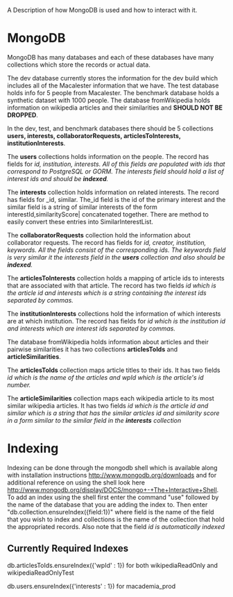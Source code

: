A Description of how MongoDB is used and how to interact with it.

# MongoDB #

MongoDB has many databases and each of these databases have many collections which store the records or actual data.

The dev database currently stores the information for the dev build which includes all of the Macalester information that we have. The test  database holds info for 5 people from Macalester. The benchmark database holds a synthetic dataset with 1000 people. The database fromWikipedia holds information on wikipedia articles and their similarities and **SHOULD NOT BE DROPPED**.

In the dev, test, and benchmark databases there should be 5 collections **users, interests, collaboratorRequests, articlesToInterests, institutionInterests**.

The **users** collections holds information on the people. The record has fields for _id, institution, interests. All of this fields are populated with ids that correspond to PostgreSQL or GORM. The interests field should hold a list of interest ids and should be **indexed**._

The **interests** collection holds information on related interests. The record has fields for  _id, similar. The_id field is the id of the primary interest and the similar field is a string of similar interests of the form interestId,similarityScore| concatenated together. There are method to easily convert these entries into SimilarInterestList.

The **collaboratorRequests** collection hold the information about collaborator requests. The record has fields for _id, creator, institution, keywords. All the fields consist of the corresponding ids. The keywords field is very similar it the interests field in the **users** collection and also  should be **indexed**._

The **articlesToInterests**  collection holds a mapping of article ids to interests that are associated with that article. The record has two fields _id which is the article id and interests which is a string containing the interest ids separated by commas._

The **institutionInterests** collections hold the information of which interests are at which institution. The record has fields for _id which is the institution id and interests which are interest ids separated by commas._

The database fromWikipedia holds information about articles and their pairwise similarities it has two collections **articlesToIds**  and **articleSimilarities**.

The **articlesToIds** collection maps article titles to their ids. It has two fields _id which is the name of the articles and wpId which is the article's id  number._

The **articleSimilarities** collection maps each wikipedia article to its most similar wikipedia articles. It has two fields _id which is the article id and similar which is a string that has the similar articles id and similarity score in a form similar to the similar field in the **interests** collection_



# Indexing #

Indexing can be done through the mongodb shell which is available along with installation instructions http://www.mongodb.org/downloads and for additional reference on using the shell look here http://www.mongodb.org/display/DOCS/mongo+-+The+Interactive+Shell. To add an index using the shell first enter the command "use" followed by the name of the database that you are adding the index to. Then enter "db.collection.ensureIndex({field:1})" where field is the name of the field that you wish to index and collections is the name of the collection that hold the appropriated records. Also note that the field _id is automatically indexed_

## Currently Required Indexes ##

db.articlesToIds.ensureIndex({'wpId' : 1}) for both wikipediaReadOnly and wikipediaReadOnlyTest

db.users.ensureIndex({'interests' : 1}) for macademia\_prod